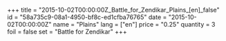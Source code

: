 +++
title = "2015-10-02T00:00:00Z_Battle_for_Zendikar_Plains_[en]_false"
id = "58a735c9-08a1-4950-bf8c-ed1cfba76765"
date = "2015-10-02T00:00:00Z"
name = "Plains"
lang = ["en"]
price = "0.25"
quantity = 3
foil = false
set = "Battle for Zendikar"
+++
